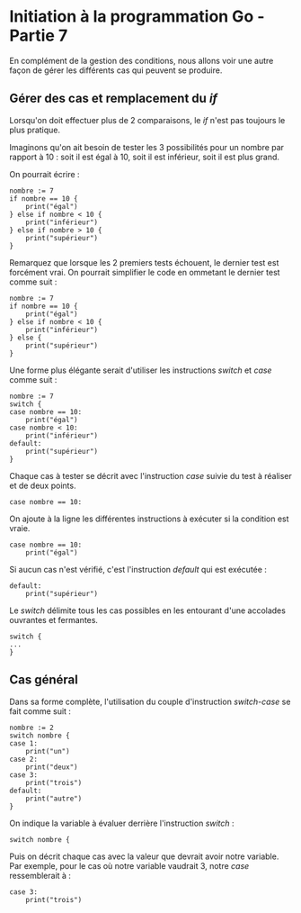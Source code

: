 # Initiation à la programmation Go - Partie 7

En complément de la gestion des conditions, nous allons voir une autre façon de gérer les différents cas qui peuvent se produire.

## Gérer des cas et remplacement du _if_

Lorsqu'on doit effectuer plus de 2 comparaisons, le _if_ n'est pas toujours le plus pratique. 

Imaginons qu'on ait besoin de tester les 3 possibilités pour un nombre par rapport à 10 : soit il est égal à 10, soit il est inférieur, soit il est plus grand.

On pourrait écrire :

```
nombre := 7
if nombre == 10 {
    print("égal")
} else if nombre < 10 {
    print("inférieur")
} else if nombre > 10 {
    print("supérieur")
}
```

Remarquez que lorsque les 2 premiers tests échouent, le dernier test est forcément vrai. On pourrait simplifier le code en ommetant le dernier test comme suit :

```
nombre := 7
if nombre == 10 {
    print("égal")
} else if nombre < 10 {
    print("inférieur")
} else {
    print("supérieur")
}
```

Une forme plus élégante serait d'utiliser les instructions _switch_ et _case_ comme suit :

```
nombre := 7
switch {
case nombre == 10:
    print("égal")
case nombre < 10:
    print("inférieur")
default:
    print("supérieur")
}
```

Chaque cas à tester se décrit avec l'instruction _case_ suivie du test à réaliser et de deux points.

```
case nombre == 10:
```

On ajoute à la ligne les différentes instructions à exécuter si la condition est vraie.

```
case nombre == 10:
    print("égal")
```

Si aucun cas n'est vérifié, c'est l'instruction _default_ qui est exécutée :

```
default:
    print("supérieur")
```

Le _switch_ délimite tous les cas possibles en les entourant d'une accolades ouvrantes et fermantes.

```
switch {
...
}
```

## Cas général

Dans sa forme complète, l'utilisation du couple d'instruction _switch-case_ se fait comme suit :

```
nombre := 2
switch nombre {
case 1:
    print("un")
case 2:
    print("deux")
case 3:
    print("trois")
default:
    print("autre")
}
```

On indique la variable à évaluer derrière l'instruction _switch_ :

```
switch nombre {
```

Puis on décrit chaque cas avec la valeur que devrait avoir notre variable. Par exemple, pour le cas où notre variable vaudrait 3, notre _case_ ressemblerait à :

```
case 3:
    print("trois")
```

